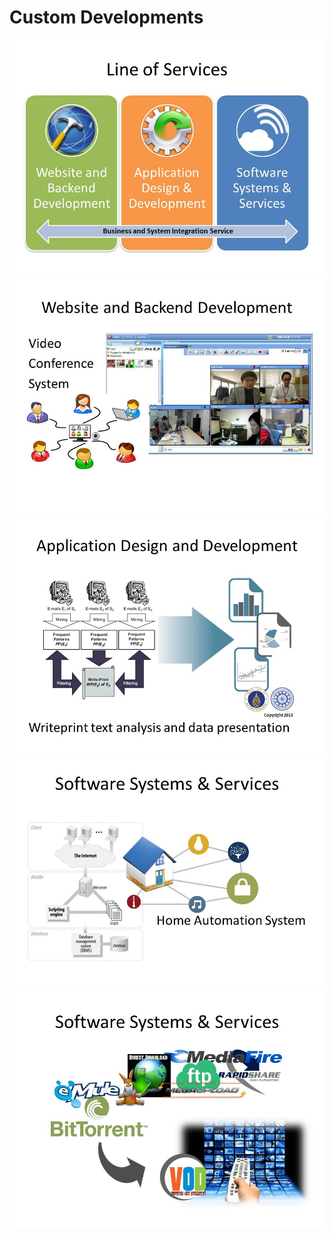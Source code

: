 # Custom Developments
![](custom-development/Slide3.JPG)
![](custom-development/Slide5.JPG)
![](custom-development/Slide6.JPG)
![](custom-development/Slide7.JPG)
![](custom-development/Slide8.JPG)
